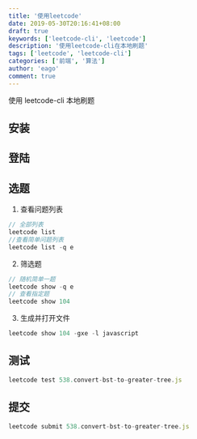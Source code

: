 ```yaml
---
title: '使用leetcode'
date: 2019-05-30T20:16:41+08:00
draft: true
keywords: ['leetcode-cli', 'leetcode']
description: '使用leetcode-cli在本地刷题'
tags: ['leetcode', 'leetcode-cli']
categories: ['前端', '算法']
author: 'eago'
comment: true
---
```


使用 leetcode-cli 本地刷题

## 安装

## 登陆

## 选题

1. 查看问题列表

```js
// 全部列表
leetcode list
//查看简单问题列表
leetcode list -q e
```

2. 筛选题

```js
// 随机简单一题
leetcode show -q e
// 查看指定题
leetcode show 104
```

3. 生成并打开文件

```js
leetcode show 104 -gxe -l javascript
```

## 测试

```js
leetcode test 538.convert-bst-to-greater-tree.js
```

## 提交

```js
leetcode submit 538.convert-bst-to-greater-tree.js
```
